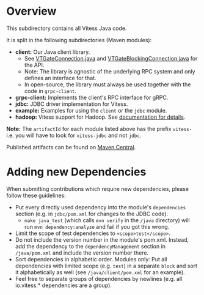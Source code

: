 # Overview

This subdirectory contains all Vitess Java code.

It is split in the following subdirectories (Maven modules):

* **client:** Our Java client library.
  * See [VTGateConnection.java](https://github.com/vitessio/vitess/blob/main/java/client/src/main/java/io/vitess/client/VTGateConnection.java) and [VTGateBlockingConnection.java](https://github.com/vitessio/vitess/blob/main/java/client/src/main/java/io/vitess/client/VTGateBlockingConnection.java) for the API.
  * Note: The library is agnostic of the underlying RPC system and only defines an interface for that.
  * In open-source, the library must always be used together with the code in `grpc-client`.
* **grpc-client:** Implements the client's RPC interface for gRPC.
* **jdbc:** JDBC driver implementation for Vitess.
* **example:** Examples for using the `client` or the `jdbc` module.
* **hadoop:** Vitess support for Hadoop. See [documentation for details](hadoop/src/main/java/io/vitess/hadoop/README.md).

**Note:** The `artifactId` for each module listed above has the prefix `vitess-` i.e. you will have to look for `vitess-jdbc` and not `jdbc`.

Published artifacts can be found on [Maven Central](https://mvnrepository.com/artifact/io.vitess).

# Adding new Dependencies

When submitting contributions which require new dependencies, please follow these guidelines:

* Put every directly used dependency into the module's `dependencies` section (e.g. in `jdbc/pom.xml` for changes to the JDBC code).
  * `make java_test` (which calls `mvn verify` in the `/java` directory) will run `mvn dependency:analyze` and fail if you got this wrong.
* Limit the scope of test dependencies to `<scope>test</scope>`.
* Do not include the version number in the module's pom.xml. Instead, add the dependency to the `dependencyManagement` section in `/java/pom.xml` and include the version number there.
* Sort dependencies in alphabetic order. Modules only: Put all dependencies with limited scope (e.g. `test`) in a separate `block` and sort it alphabetically as well (see `/java/client/pom.xml` for an example).
* Feel free to separate groups of dependencies by newlines (e.g. all io.vitess.* dependencies are a group).

